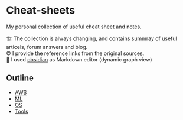# Cheat-sheets

My personal collection of useful cheat sheet and notes.  

🏗️ The collection is always changing, and contains summray of useful articels, forum answers and blog. <br>
©️  I provide the reference links from the original sources. <br>
💫 I used [obsidian](https://obsidian.md/) as Markdown editor (dynamic graph view)

## Outline
- [AWS](https://github.com/mralioo/vault_cheatsheets/tree/main/AWS)
- [ML](https://github.com/mralioo/vault_cheatsheets/tree/main/ML)
- [OS](https://github.com/mralioo/vault_cheatsheets/tree/main/OS)
- [Tools](https://github.com/mralioo/vault_cheatsheets/tree/main/Tools)
